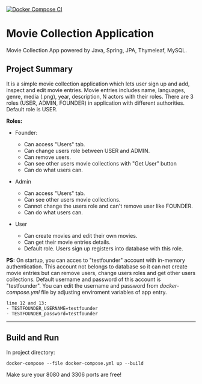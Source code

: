 [![Docker Compose CI](https://github.com/emrygun/movie-collection-app/actions/workflows/main.yml/badge.svg)](https://github.com/emrygun/movie-collection-app/actions/workflows/main.yml)
# Movie Collection Application
Movie Collection App powered by Java, Spring, JPA, Thymeleaf, MySQL.

## Project Summary

It is a simple movie collection application which lets user sign up and add, inspect and edit movie entries. 
Movie entries includes name, languages, genre, media (.png), year, description, N actors with their roles.
There are 3 roles (USER, ADMIN, FOUNDER) in application with different authorities. Default role is USER. 

**Roles:**
- Founder:
  - Can access "Users" tab.
  - Can change users role between USER and ADMIN.
  - Can remove users.
  - Can see other users movie collections with "Get User" button
  - Can do what users can.
  
- Admin
  - Can access "Users" tab.
  - Can see other users movie collections. 
  - Cannot change the users role and can't remove user like FOUNDER.
  - Can do what users can.
  
- User
  - Can create movies and edit their own movies.
  - Can get their movie entries details.
  - Default role. Users sign up registers into database with this role.
  
**PS:** On startup, you can acces to "testfounder" account with in-memory authentication.
This account not belongs to database so it can not create movie entries but can remove users, 
change users roles and get other users collections. Default username and password of this account is "testfounder".
You can edit the username and password from <em>docker-compose.yml</em> file by adjusting enviroment variables of app entry.

    line 12 and 13:
    - TESTFOUNDER_USERNAME=testfounder
    - TESTFOUNDER_password=testfounder

---
## Build and Run
In project directory:

    docker-compose --file docker-compose.yml up --build
Make sure your 8080 and 3306 ports are free!
